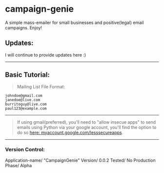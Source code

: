 # campaign-genie
A simple mass-emailer for small businesses and positive(legal) email campaigns. Enjoy!

## Updates:
I will continue to provide updates here :)

-------------------------
## Basic Tutorial:
> Mailing List File Format:
```
johndoe@gmail.com
janedoe@live.com
burritoguy@live.com
paul123@example.com
```
-------------------------

> If using gmail(preferred), you'll need to "allow insecue apps" to send emails using Python via your google account,
you'll find the option to do so [here: myaccount.google.com/lesssecureapps](https://myaccount.google.com/lesssecureapps).

-------------------------

### Version Control:
Application-name/ "CampaignGenie"
Version/ 0.0.2
Tested/ No
Production Phase/ Alpha

